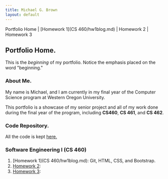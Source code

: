 ```yaml
---
title: Michael G. Brown   
layout: default
---
```

Portfolio Home | [Homework 1](CS 460/hw1blog.md) | Homework 2 | Homework 3
## Portfolio Home.

This is the *beginning* of my portfolio. Notice the emphasis placed on the word "beginning."

### About Me.

My name is Michael, and I am currently in my final year of the Computer Science program at Western Oregon University.

This portfolio is a showcase of my senior project and all of my work done during the final year of the program, including **CS460**, **CS 461**, and **CS 462**.

### Code Repository.

All the code is kept [here.](https://github.com/mgeorgebrown89/CS-Portfolio)

### Software Engineering I (CS 460)

1. [Homework 1](CS 460/hw1blog.md): Git, HTML, CSS, and Bootstrap.
2. [Homework 2](): 
3. [Homework 3](): 